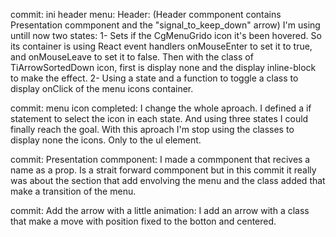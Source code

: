 commit: ini header menu:
Header: (Header commponent contains Presentation commponent and the "signal_to_keep_down" arrow)
    I'm using untill now two states:
        1- Sets if the CgMenuGrido icon it's  been hovered.
            So its container is using React event handlers onMouseEnter to set it to true, and onMouseLeave to set it to false. Then with the class of TiArrowSortedDown icon, first is display none and the display inline-block to make the effect.
        2- Using a state and a function to toggle a class to display onClick of the  menu icons container.

commit: menu icon completed:
    I change the whole aproach. I defined a if statement to select the icon in each state. And using three states I could finally reach the goal.
    With this aproach I'm stop using the classes to display none the icons. Only to the ul element.

commit: Presentation commponent:
    I made a commponent that recives a name as a prop. Is a strait forward commponent but in this commit it really was about the section that add envolving the menu and the class added that make a transition of the menu.

commit: Add the arrow with a little animation:
    I add an arrow with a class that make a move with position fixed to the botton and centered.